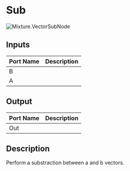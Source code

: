 # Sub
![Mixture.VectorSubNode](../../images/Mixture.VectorSubNode.png)
## Inputs
Port Name | Description
--- | ---
B | 
A | 

## Output
Port Name | Description
--- | ---
Out | 

## Description
Perform a substraction between a and b vectors.

